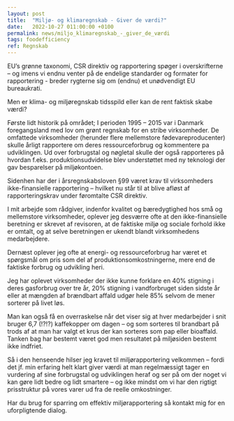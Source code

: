 ```yaml
---
layout: post
title:  "Miljø- og klimaregnskab - Giver de værdi?"
date:   2022-10-27 011:00:00 +0100
permalink: news/miljo_klimaregnskab_-_giver_de_værdi
tags: foodefficiency
ref: Regnskab
---
```


EU’s grønne taxonomi, CSR direktiv og rapportering spøger i overskrifterne – og imens vi endnu venter på de endelige standarder og formater for rapportering - breder rygterne sig om (endnu) et unødvendigt EU bureaukrati. 

Men er klima- og miljøregnskab tidsspild eller kan de rent faktisk skabe værdi?

Første lidt historik på området; I perioden 1995 – 2015 var i Danmark foregangsland med lov om grønt regnskab for en stribe virksomheder. De omfattede virksomheder (herunder flere mellemstore fødevareproducenter) skulle årligt rapportere om deres ressourceforbrug og kommentere pa udviklingen. Ud over forbrugstal og nøgletal skulle der også rapporteres på hvordan f.eks. produktionsudvidelse blev understøttet med ny teknologi der gav besparelser på miljøkontoen. 

Sidenhen har der i årsregnskabsloven §99 været krav til virksomheders ikke-finansielle rapportering – hvilket nu står til at blive afløst af rapporteringskrav under føromtalte CSR direktiv. 

I mit arbejde som rådgiver, indenfor kvalitet og bæredygtighed hos små og mellemstore virksomheder, oplever jeg desværre ofte at den ikke-finansielle beretning er skrevet af revisoren, at de faktiske miljø og sociale forhold ikke er omtalt, og at selve beretningen er ukendt blandt virksomhedens medarbejdere.

Dernæst oplever jeg ofte at energi- og ressourceforbrug har været et spørgsmål om pris som del af produktionsomkostningerne, mere end de faktiske forbrug og udvikling heri. 

Jeg har oplevet virksomheder der ikke kunne forklare en 40% stigning i deres gasforbrug over tre år, 20% stigning i vandforbruget siden sidste år eller at mængden af brændbart affald udgør hele 85% selvom de mener sorterer på livet løs. 

Man kan også få en overraskelse når det viser sig at hver medarbejder i snit bruger 6,7 (!?!?) kaffekopper om dagen – og som sorteres til brandbart på trods af at man har valgt et krus der kan sorteres som pap eller bioaffald. Tanken bag har bestemt været god men resultatet på miljøsiden bestemt ikke indfriet. 

Så i den henseende hilser jeg kravet til miljørapportering velkommen – fordi det jf. min erfaring helt klart giver værdi at man regelmæssigt tager en vurdering af sine forbrugstal og udviklingen heraf og ser på om der noget vi kan gøre lidt bedre og lidt smartere – og ikke mindst om vi har den rigtigt prisstruktur på vores varer ud fra de reelle omkostninger. 

Har du brug for sparring om effektiv miljørapportering så kontakt mig for en uforpligtende dialog.
